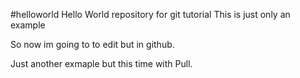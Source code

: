 #helloworld
Hello World repository for git tutorial
This is just only an example

So now im going to to edit but in github.

Just another exmaple but this time with Pull.
